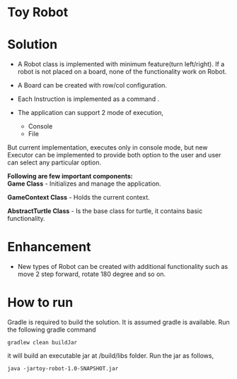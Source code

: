 # Toy Robot

# Solution
* A Robot class is implemented with minimum feature(turn left/right). If a robot is not placed on a board, none of the functionality work on Robot.
* A Board can be created with row/col configuration.   
* Each Instruction is implemented as a command .

* The application can support 2 mode of execution,
  * Console 
  * File
 
But current implementation,  executes only in  console mode, but new Executor can be implemented to provide both option to the user and user can select any particular option.


**Following are few important components:**  
**Game Class** - Initializes and manage the application.

**GameContext Class** - Holds the current context.

**AbstractTurtle Class** - Is the base class for turtle, it contains basic functionality.

# Enhancement
* New types of Robot can be created with additional functionality such as  move 2 step forward, rotate 180 degree and so on.


# How to run
Gradle is required to build the solution. It is assumed gradle is available. Run the following gradle command
```
gradlew clean buildJar
```
it will build an executable jar at /build/libs folder. Run the jar as follows,
```
java -jartoy-robot-1.0-SNAPSHOT.jar 
```

